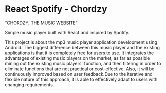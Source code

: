 # React Spotify - Chordzy
“CHORDZY, THE MUSIC WEBSITE” 

Simple music player built with React and inspired by Spotify.

This project is about the mp3 music player application development using Android. The biggest difference between this music player and the existing applications is that it is completely free for users to use. It integrates the advantages of existing music players on the market, as far as possible mining out the existing music players' function, and then filtering in order to eliminate functions that are not practical or cost-effective. Also, it will be continuously improved based on user feedback.Due to the iterative and flexible nature of this approach, it is able to effectively adapt to users with changing requirements.
